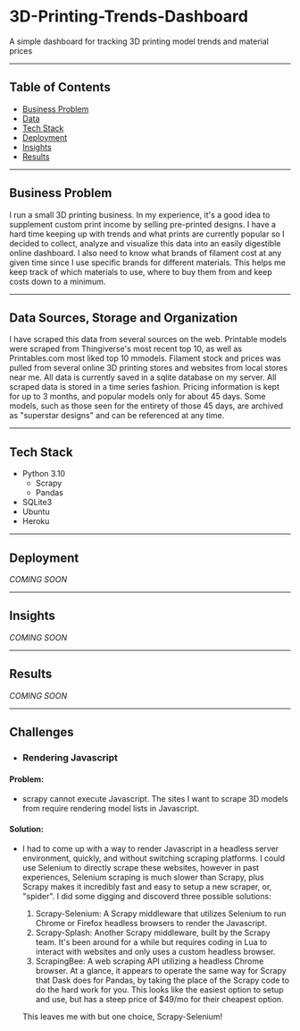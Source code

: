 # 3D-Printing-Trends-Dashboard
A simple dashboard for tracking 3D printing model trends and material prices 

---  
## Table of Contents
  * [Business Problem](#business-problem)
  * [Data](#data-sources-storage-and-organization)
  * [Tech Stack](#tech-stack)
  * [Deployment](#deployment)
  * [Insights](#insights)
  * [Results](#results) 

---  
## Business Problem  

I run a small 3D printing business. In my experience, it's a good idea to supplement custom print income by selling pre-printed designs. I have a hard time keeping up with trends and what prints are currently popular so I decided to collect, analyze and visualize this data into an easily digestible online dashboard. I also need to know what brands of filament cost at any given time since I use specific brands for different materials. This helps me keep track of which materials to use, where to buy them from and keep costs down to a minimum.  

---  
## Data Sources, Storage and Organization  

I have scraped this data from several sources on the web. Printable models were scraped from Thingiverse's most recent top 10, as well as Printables.com most liked top 10 mmodels. Filament stock and prices was pulled from several online 3D printing stores and websites from local stores near me. All data is currently saved in a sqlite database on my server. All scraped data is stored in a time series fashion. Pricing information is kept for up to 3 months, and popular models only for about 45 days. Some models, such as those seen for the entirety of those 45 days, are archived as "superstar designs" and can be referenced at any time.  

--- 
## Tech Stack  
* Python 3.10  
    * Scrapy  
    * Pandas  
* SQLite3  
* Ubuntu  
* Heroku  

---  
## Deployment  

_COMING SOON_

---  
## Insights  

_COMING SOON_

---  
## Results  

_COMING SOON_

---  
## Challenges  
 
- ### Rendering Javascript  
 #### Problem:  
  - scrapy cannot execute Javascript. The sites I want to scrape 3D models from require rendering model lists in Javascript. 
#### Solution:  
  - I had to come up with a way to render Javascript in a headless server environment, quickly, and without switching scraping platforms. I could use Selenium to directly scrape these websites, however in past experiences, Selenium scraping is much slower than Scrapy, plus Scrapy makes it incredibly fast and easy to setup a new scraper, or, "spider". I did some digging and discoverd three possible solutions:  

    1. Scrapy-Selenium: A Scrapy middleware that utilizes Selenium to run Chrome or Firefox headless browsers to render the Javascript.  
    2. Scrapy-Splash: Another Scrapy middleware, built by the Scrapy team. It's been around for a while but requires coding in Lua to interact with websites and only uses a custom headless browser.  
    3. ScrapingBee: A web scraping API utilizing a headless Chrome browser. At a glance, it appears to operate the same way for Scrapy that Dask does for Pandas, by taking the place of the Scrapy code to do the hard work for you. This looks like the easiest option to setup and use, but has a steep price of $49/mo for their cheapest option.  

    This leaves me with but one choice, Scrapy-Selenium!

